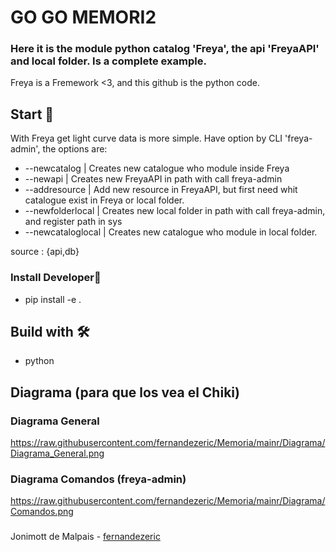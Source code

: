 # GO GO MEMORI2
### Here it is the module python catalog 'Freya', the api 'FreyaAPI' and local folder. Is a complete example.
Freya is a Fremework <3, and this github is the python code.

## Start 🚀
With Freya get light curve data is more simple.
Have option by CLI 'freya-admin', the options are:
  * --newcatalog <name> <source> | Creates new catalogue who module inside Freya
  * --newapi | Creates new FreyaAPI in path with call freya-admin 
  * --addresource <name> | Add new resource in FreyaAPI, but first need whit catalogue exist in Freya or local folder.
  * --newfolderlocal | Creates new local folder in path with call freya-admin, and register path in sys
  * --newcataloglocal <name> <source> | Creates new catalogue who module in local folder.
  
  source : {api,db}
### Install Developer🔧
* pip install -e .
## Build with 🛠️
* python
## Diagrama (para que los vea el Chiki)
### Diagrama General
https://raw.githubusercontent.com/fernandezeric/Memoria/mainr/Diagrama/Diagrama_General.png
### Diagrama Comandos (freya-admin)
https://raw.githubusercontent.com/fernandezeric/Memoria/mainr/Diagrama/Comandos.png
###
Jonimott de Malpais - [fernandezeric](https://github.com/fernandezeric)
